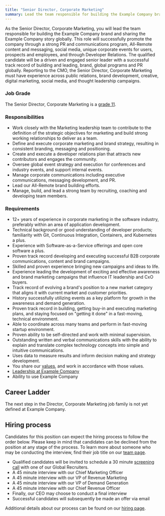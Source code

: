 ```yaml
---
title: "Senior Director, Corporate Marketing"
summary: Lead the team responsible for building the Example Company brand and sharing the Example Company story globally.
---
```


As the Senior Director, Corporate Marketing, you will lead the team responsible for building the Example Company brand and sharing the Example Company story globally. This role will successfully promote the company through a strong PR and communications program, All-Remote content and messaging, social media, unique corporate events for users, prospects and employees, and through Developer Relations. The qualified candidate will be a driven and engaged senior leader with a successful track record of building and leading, brand, global programs and PR globally. Reporting to the CMO, the Senior Director, Corporate Marketing must have experience across public relations, brand development, creative, digital marketing, social media, and thought leadership campaigns.

### Job Grade

The Senior Director, Corporate Marketing is a [grade 11](/handbook/total-rewards/compensation/compensation-calculator/#example_company-job-grades).

### Responsibilities

- Work closely with the Marketing leadership team to contribute to the definition of the strategic objectives for marketing and build strong working relationships to deliver as a team.
- Define and execute corporate marketing and brand strategy, resulting in consistent branding, messaging and positioning.
- Create and execute a developer relations plan that attracts new contributors and engages the community.
- Oversee global event strategy and execution for conferences and industry events, and support internal events.
- Manage corporate communications including executive communications, messaging development, and PR.
- Lead our All-Remote brand building efforts.
- Manage, build, and lead a strong team by recruiting, coaching and developing team members.

### Requirements

- 12+ years of experience in corporate marketing in the software industry, preferably within an area of application development.
- Technical background or good understanding of developer products; familiarity with Git, Continuous Integration, Containers, and Kubernetes a plus.
- Experience with Software-as-a-Service offerings and open core software a plus.
- Proven track record developing and executing successful B2B corporate communications, content and brand campaigns.
- Skilled and proven experience bringing new campaigns and ideas to life.
- Experience leading the development of exciting and effective awareness and brand marketing campaigns that influence IT leadership and CxO buyers.
- Track record of evolving a brand's position to a new market category that aligns it with current market and customer priorities.
- History successfully utilizing events as a key platform for growth in the awareness and demand generation.
- Proven track record in building, getting buy-in and executing marketing plans, and staying focused on "getting it done" in a fast-moving, technical environment.
- Able to coordinate across many teams and perform in fast-moving startup environment.
- Proven ability to be self-directed and work with minimal supervision.
- Outstanding written and verbal communications skills with the ability to explain and translate complex technology concepts into simple and intuitive communications.
- Uses data to measure results and inform decision making and strategy development.
- You share our [values](/handbook/values/), and work in accordance with those values.
- [Leadership at Example Company](/handbook/company/structure/#director-group)
- Ability to use Example Company

## Career Ladder

The next step in the Director, Corporate Marketing job family is not yet defined at Example Company.

## Hiring process

Candidates for this position can expect the hiring process to follow the order below. Please keep in mind that candidates can be declined from the position at any stage of the process. To learn more about someone who may be conducting the interview, find their job title on our [team page](/handbook/company/team/).

- Qualified candidates will be invited to schedule a 30 minute [screening call](/handbook/hiring/interviewing/#conducting-a-screening-call) with one of our Global Recruiters.
- A 45 minute interview with our Chief Marketing Officer
- A 45 minute interview with our VP of Revenue Marketing
- A 45 minute interview with our VP of Demand Generation
- A 45 minute interview with our Chief Revenue Officer
- Finally, our CEO may choose to conduct a final interview
- Successful candidates will subsequently be made an offer via email

Additional details about our process can be found on our [hiring page](/handbook/hiring/).

